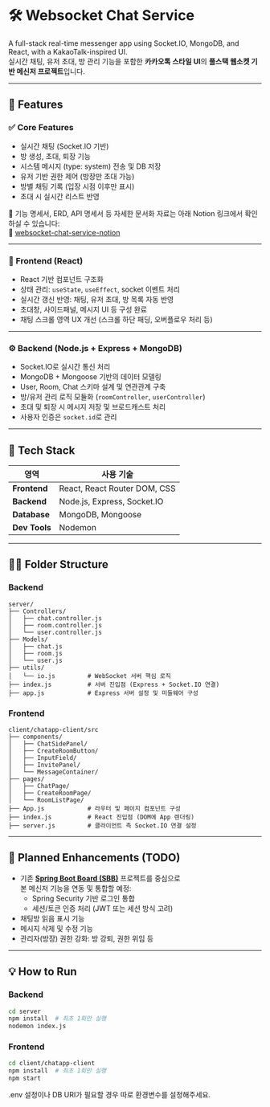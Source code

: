 # 🛠 Websocket Chat Service

A full-stack real-time messenger app using Socket.IO, MongoDB, and React, with a KakaoTalk-inspired UI.  
실시간 채팅, 유저 초대, 방 관리 기능을 포함한 **카카오톡 스타일 UI**의 **풀스택 웹소켓 기반 메신저 프로젝트**입니다.

---

## 📌 Features

### ✅ Core Features
- 실시간 채팅 (Socket.IO 기반)
- 방 생성, 초대, 퇴장 기능
- 시스템 메시지 (type: system) 전송 및 DB 저장
- 유저 기반 권한 제어 (방장만 초대 가능)
- 방별 채팅 기록 (입장 시점 이후만 표시)
- 초대 시 실시간 리스트 반영

📄 기능 명세서, ERD, API 명세서 등 자세한 문서화 자료는 아래 Notion 링크에서 확인하실 수 있습니다:  
🔗 [websocket-chat-service-notion](https://www.notion.so/websocket-chat-service-1c5c43250534802ab75bea63f1db1cae?pvs=4)

---

### 🧩 Frontend (React)
- React 기반 컴포넌트 구조화
- 상태 관리: `useState`, `useEffect`, socket 이벤트 처리
- 실시간 갱신 반영: 채팅, 유저 초대, 방 목록 자동 반영
- 초대창, 사이드패널, 메시지 UI 등 구성 완료
- 채팅 스크롤 영역 UX 개선 (스크롤 하단 패딩, 오버플로우 처리 등)

---

### ⚙ Backend (Node.js + Express + MongoDB)
- Socket.IO로 실시간 통신 처리
- MongoDB + Mongoose 기반의 데이터 모델링
- User, Room, Chat 스키마 설계 및 연관관계 구축
- 방/유저 관리 로직 모듈화 (`roomController`, `userController`)
- 초대 및 퇴장 시 메시지 저장 및 브로드캐스트 처리
- 사용자 인증은 `socket.id`로 관리

---

## 🧱 Tech Stack

| 영역       | 사용 기술                                |
|------------|-------------------------------------------|
| **Frontend** | React, React Router DOM, CSS               |
| **Backend**  | Node.js, Express, Socket.IO               |
| **Database** | MongoDB, Mongoose                         |
| **Dev Tools**| Nodemon                                  |

---


## 🧑‍💻 Folder Structure

### Backend

```text
server/
├── Controllers/
│   ├── chat.controller.js
│   ├── room.controller.js
│   └── user.controller.js
├── Models/
│   ├── chat.js
│   ├── room.js
│   └── user.js
├── utils/
│   └── io.js         # WebSocket 서버 핵심 로직
├── index.js          # 서버 진입점 (Express + Socket.IO 연결)
├── app.js            # Express 서버 설정 및 미들웨어 구성
```

### Frontend

```text
client/chatapp-client/src
├── components/
│   ├── ChatSidePanel/
│   ├── CreateRoomButton/
│   ├── InputField/
│   ├── InvitePanel/
│   └── MessageContainer/
├── pages/
│   ├── ChatPage/
│   ├── CreateRoomPage/
│   └── RoomListPage/
├── App.js            # 라우터 및 페이지 컴포넌트 구성
├── index.js          # React 진입점 (DOM에 App 렌더링)
├── server.js         # 클라이언트 측 Socket.IO 연결 설정
```

---

## 🔐 Planned Enhancements (TODO)

- 기존 [**Spring Boot Board (SBB)**](https://github.com/htjworld/javaspringbootsbb) 프로젝트를 중심으로  
  본 메신저 기능을 연동 및 통합할 예정:
  - Spring Security 기반 로그인 통합
  - 세션/토큰 인증 처리 (JWT 또는 세션 방식 고려)
- 채팅방 읽음 표시 기능
- 메시지 삭제 및 수정 기능
- 관리자(방장) 권한 강화: 방 강퇴, 권한 위임 등

---

## 💡 How to Run

### Backend

```bash
cd server
npm install  # 최초 1회만 실행
nodemon index.js
```

### Frontend

```bash
cd client/chatapp-client
npm install  # 최초 1회만 실행
npm start
```

.env 설정이나 DB URI가 필요할 경우 따로 환경변수를 설정해주세요.
